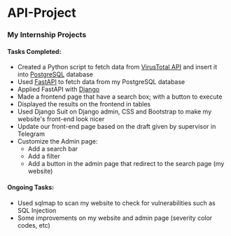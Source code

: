 # API-Project

### My Internship Projects

#### Tasks Completed:
- Created a Python script to fetch data from [VirusTotal API](https://developers.virustotal.com/v3.0/reference) and insert it into [PostgreSQL](https://www.postgresql.org/) database
- Used [FastAPI](https://fastapi.tiangolo.com/) to fetch data from my PostgreSQL database
- Applied FastAPI with [Django](https://www.djangoproject.com/)
- Made a frontend page that have a search box; with a button to execute
- Displayed the results on the frontend in tables
- Used Django Suit on Django admin, CSS and Bootstrap to make my website's front-end look nicer
- Update our front-end page based on the draft given by supervisor in Telegram
- Customize the Admin page:
  - Add a search bar
  - Add a filter
  - Add a button in the admin page that redirect to the search page (my website)

#### Ongoing Tasks:
- Used sqlmap to scan my website to check for vulnerabilities such as SQL Injection
- Some improvements on my website and admin page (severity color codes, etc)
